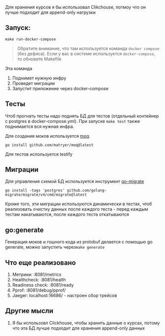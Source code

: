 Для хранения курсов я бы использовал Clikchouse, потмоу что он лучше подходит для append-only нагрузки

## Запуск:

```shell
make run-docker-compose
``` 

> Обратите внимание, что там используется команда `docker compose` (без дефиса). Если у вас в системе используется
> `docker-compose`, то обновите Makefile

Эта команда

1. Поднимет нужную инфру
2. Проведет миграции
3. Запустит приложение через docker-compose

## Тесты

Чтоб прогнать тесты надо поднять БД для тестов (отдельный контейнер с postgres в docker-compose.yml). При запуске
`make test` также поднимается вся нужная инфра.

Для создания моков используется [moq](https://github.com/matryer/moq).

```shell
go install github.com/matryer/moq@latest
```

Для тестов используется testify

## Миграции

Для управления схемой БД используется инструмент [go-migrate](https://github.com/golang-migrate/migrate)

```shell
go install -tags 'postgres' github.com/golang-migrate/migrate/v4/cmd/migrate@latest
```

Кроме того, эти миграции используются динамически в тестах, чтоб реализовать очистку данных после каждого теста - перед
каждым тестам накатываются, после каждого теста откатываются

## go:generate

Генерация моков и гошного кода из protobuf делается с помощью go generate, можно запустить через`make generate`

## Что еще реализовано

1. Метрики: :8081/metrics
2. Healthcheck: :8081/health
3. Readiness check: :8081/ready
4. Pprof: :8081/debug/pprof/
5. Jaeger: localhost:16686/ - настроен сбор трейсов

## Другие мысли

1. Я бы использовл Clickhouse, чтобы хранить данные о курсах, потому что эта БД лучше подходит для хранения append-only
   данных